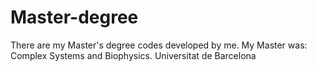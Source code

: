 # Master-degree
There are my Master's degree codes developed by me. My Master was: Complex Systems and Biophysics. Universitat de Barcelona
